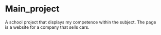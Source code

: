 # Main_project
A school project that displays my competence within the subject.
The page is a website for a company that sells cars.
